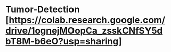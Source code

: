 # Tumor-Detection [https://colab.research.google.com/drive/1ognejMOopCa_zsskCNfSY5dbT8M-b6eO?usp=sharing]
